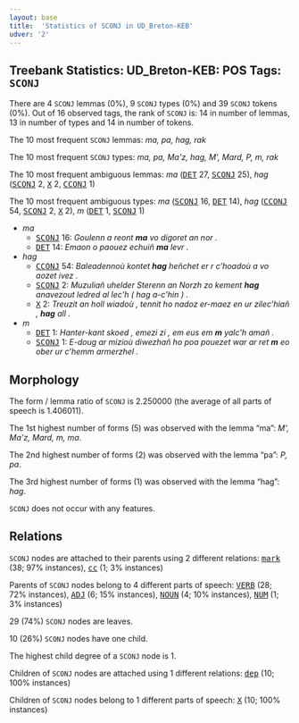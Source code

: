 ```yaml
---
layout: base
title:  'Statistics of SCONJ in UD_Breton-KEB'
udver: '2'
---
```


## Treebank Statistics: UD_Breton-KEB: POS Tags: `SCONJ`

There are 4 `SCONJ` lemmas (0%), 9 `SCONJ` types (0%) and 39 `SCONJ` tokens (0%).
Out of 16 observed tags, the rank of `SCONJ` is: 14 in number of lemmas, 13 in number of types and 14 in number of tokens.

The 10 most frequent `SCONJ` lemmas: <em>ma, pa, hag, rak</em>

The 10 most frequent `SCONJ` types:  <em>ma, pa, Ma'z, hag, M', Mard, P, m, rak</em>

The 10 most frequent ambiguous lemmas: <em>ma</em> (<tt><a href="br_keb-pos-DET.html">DET</a></tt> 27, <tt><a href="br_keb-pos-SCONJ.html">SCONJ</a></tt> 25), <em>hag</em> (<tt><a href="br_keb-pos-SCONJ.html">SCONJ</a></tt> 2, <tt><a href="br_keb-pos-X.html">X</a></tt> 2, <tt><a href="br_keb-pos-CCONJ.html">CCONJ</a></tt> 1)

The 10 most frequent ambiguous types:  <em>ma</em> (<tt><a href="br_keb-pos-SCONJ.html">SCONJ</a></tt> 16, <tt><a href="br_keb-pos-DET.html">DET</a></tt> 14), <em>hag</em> (<tt><a href="br_keb-pos-CCONJ.html">CCONJ</a></tt> 54, <tt><a href="br_keb-pos-SCONJ.html">SCONJ</a></tt> 2, <tt><a href="br_keb-pos-X.html">X</a></tt> 2), <em>m</em> (<tt><a href="br_keb-pos-DET.html">DET</a></tt> 1, <tt><a href="br_keb-pos-SCONJ.html">SCONJ</a></tt> 1)


* <em>ma</em>
  * <tt><a href="br_keb-pos-SCONJ.html">SCONJ</a></tt> 16: <em>Goulenn a reont <b>ma</b> vo digoret an nor .</em>
  * <tt><a href="br_keb-pos-DET.html">DET</a></tt> 14: <em>Emaon o paouez echuiñ <b>ma</b> levr .</em>
* <em>hag</em>
  * <tt><a href="br_keb-pos-CCONJ.html">CCONJ</a></tt> 54: <em>Baleadennoù kontet <b>hag</b> heñchet er r c’hoadoù a vo aozet ivez .</em>
  * <tt><a href="br_keb-pos-SCONJ.html">SCONJ</a></tt> 2: <em>Muzuliañ uhelder Sterenn an Norzh zo kement <b>hag</b> anavezout ledred al lec'h ( hag a-c'hin ) .</em>
  * <tt><a href="br_keb-pos-X.html">X</a></tt> 2: <em>Treuzit an holl wiadoù , tennit ho nadoz er-maez en ur zilec’hiañ , <b>hag</b> all .</em>
* <em>m</em>
  * <tt><a href="br_keb-pos-DET.html">DET</a></tt> 1: <em>Hanter-kant skoed , emezi zi , em eus em <b>m</b> yalc'h amañ .</em>
  * <tt><a href="br_keb-pos-SCONJ.html">SCONJ</a></tt> 1: <em>E-doug ar mizioù diwezhañ ho poa pouezet war ar ret <b>m</b> eo ober ur c’hemm armerzhel .</em>

## Morphology

The form / lemma ratio of `SCONJ` is 2.250000 (the average of all parts of speech is 1.406011).

The 1st highest number of forms (5) was observed with the lemma “ma”: <em>M', Ma'z, Mard, m, ma</em>.

The 2nd highest number of forms (2) was observed with the lemma “pa”: <em>P, pa</em>.

The 3rd highest number of forms (1) was observed with the lemma “hag”: <em>hag</em>.

`SCONJ` does not occur with any features.


## Relations

`SCONJ` nodes are attached to their parents using 2 different relations: <tt><a href="br_keb-dep-mark.html">mark</a></tt> (38; 97% instances), <tt><a href="br_keb-dep-cc.html">cc</a></tt> (1; 3% instances)

Parents of `SCONJ` nodes belong to 4 different parts of speech: <tt><a href="br_keb-pos-VERB.html">VERB</a></tt> (28; 72% instances), <tt><a href="br_keb-pos-ADJ.html">ADJ</a></tt> (6; 15% instances), <tt><a href="br_keb-pos-NOUN.html">NOUN</a></tt> (4; 10% instances), <tt><a href="br_keb-pos-NUM.html">NUM</a></tt> (1; 3% instances)

29 (74%) `SCONJ` nodes are leaves.

10 (26%) `SCONJ` nodes have one child.

The highest child degree of a `SCONJ` node is 1.

Children of `SCONJ` nodes are attached using 1 different relations: <tt><a href="br_keb-dep-dep.html">dep</a></tt> (10; 100% instances)

Children of `SCONJ` nodes belong to 1 different parts of speech: <tt><a href="br_keb-pos-X.html">X</a></tt> (10; 100% instances)

